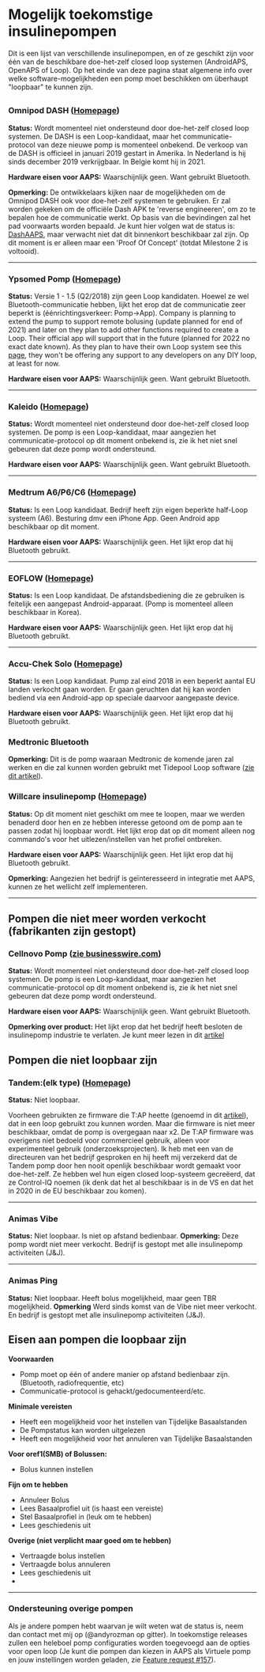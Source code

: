 # Mogelijk toekomstige insulinepompen

Dit is een lijst van verschillende insulinepompen, en of ze geschikt zijn voor één van de beschikbare doe-het-zelf closed loop systemen (AndroidAPS, OpenAPS of Loop). Op het einde van deze pagina staat algemene info over welke software-mogelijkheden een pomp moet beschikken om überhaupt "loopbaar" te kunnen zijn.

## 

### Omnipod DASH ([Homepage](https://www.myomnipod.com/DASH))

**Status:** Wordt momenteel niet ondersteund door doe-het-zelf closed loop systemen. De DASH is een Loop-kandidaat, maar het communicatie-protocol van deze nieuwe pomp is momenteel onbekend. De verkoop van de DASH is officieel in januari 2019 gestart in Amerika. In Nederland is hij sinds december 2019 verkrijgbaar. In Belgie komt hij in 2021.

**Hardware eisen voor AAPS:** Waarschijnlijk geen. Want gebruikt Bluetooth.

**Opmerking:** De ontwikkelaars kijken naar de mogelijkheden om de Omnipod DASH ook voor doe-het-zelf systemen te gebruiken. Er zal worden gekeken om de officiële Dash APK te 'reverse engineeren', om zo te bepalen hoe de communicatie werkt. Op basis van die bevindingen zal het pad voorwaarts worden bepaald. Je kunt hier volgen wat de status is: [DashAAPS](https://github.com/andyrozman/DashAAPS/projects/1), maar verwacht niet dat dit binnenkort beschikbaar zal zijn. Op dit moment is er alleen maar een 'Proof Of Concept' (totdat Milestone 2 is voltooid).

* * *

### Ypsomed Pomp ([Homepage](https://www.ypsomed.com/en/diabetes-care-mylife.html))

**Status:** Versie 1 - 1.5 (Q2/2018) zijn geen Loop kandidaten. Hoewel ze wel Bluetooth-communicatie hebben, lijkt het erop dat de communicatie zeer beperkt is (éénrichtingsverkeer: Pomp->App). Company is planning to extend the pump to support remote bolusing (update planned for end of 2021) and later on they plan to add other functions required to create a Loop. Their official app will support that in the future (planned for 2022 no exact date known). As they plan to have their own Loop system see this [page](https://www.mylife-diabetescare.com/en/loop-program.html), they won't be offering any support to any developers on any DIY loop, at least for now.

**Hardware eisen voor AAPS:** Waarschijnlijk geen. Want gebruikt Bluetooth.

* * *

### Kaleido ([Homepage](https://www.hellokaleido.com/))

**Status:** Wordt momenteel niet ondersteund door doe-het-zelf closed loop systemen. De pomp is een Loop-kandidaat, maar aangezien het communicatie-protocol op dit moment onbekend is, zie ik het niet snel gebeuren dat deze pomp wordt ondersteund.

**Hardware eisen voor AAPS:** Waarschijnlijk geen. Want gebruikt Bluetooth.

* * *

### Medtrum A6/P6/C6 ([Homepage](http://www.medtrum.com/P6.html))

**Status:** Is een Loop kandidaat. Bedrijf heeft zijn eigen beperkte half-Loop systeem (A6). Besturing dmv een iPhone App. Geen Android app beschikbaar op dit moment.

**Hardware eisen voor AAPS:** Waarschijnlijk geen. Het lijkt erop dat hij Bluetooth gebruikt.

* * *

### EOFLOW ([Homepage](http://www.eoflow.com/eng/main/main.html))

**Status:** Is een Loop kandidaat. De afstandsbediening die ze gebruiken is feitelijk een aangepast Android-apparaat. (Pomp is momenteel alleen beschikbaar in Korea).

**Hardware eisen voor AAPS:** Waarschijnlijk geen. Het lijkt erop dat hij Bluetooth gebruikt.

* * *

### Accu-Chek Solo ([Homepage](https://www.roche.com/media/releases/med-cor-2018-07-23.htm))

**Status:** Is een Loop kandidaat. Pump zal eind 2018 in een beperkt aantal EU landen verkocht gaan worden. Er gaan geruchten dat hij kan worden bediend via een Android-app op speciale daarvoor aangepaste device.

**Hardware eisen voor AAPS:** Waarschijnlijk geen. Het lijkt erop dat hij Bluetooth gebruikt.

### Medtronic Bluetooth

**Opmerking:** Dit is de pomp waaraan Medtronic de komende jaren zal werken en die zal kunnen worden gebruikt met Tidepool Loop software ([zie dit artikel](https://www.tidepool.org/blog/tidepool-loop-medtronic-collaboration)).

### Willcare insulinepomp ([Homepage](http://en.shinmyungmedi.com))

**Status:** Op dit moment niet geschikt om mee te loopen, maar we werden benaderd door hen en ze hebben interesse getoond om de pomp aan te passen zodat hij loopbaar wordt. Het lijkt erop dat op dit moment alleen nog commando's voor het uitlezen/instellen van het profiel ontbreken.

**Hardware eisen voor AAPS:** Waarschijnlijk geen. Het lijkt erop dat hij Bluetooth gebruikt.

**Opmerking:** Aangezien het bedrijf is geïnteresseerd in integratie met AAPS, kunnen ze het wellicht zelf implementeren.

* * *

## Pompen die niet meer worden verkocht (fabrikanten zijn gestopt)

### Cellnovo Pomp ([zie businesswire.com](https://www.businesswire.com/news/home/20190328005829/en/Cellnovo-Stops-Manufacturing-and-Commercial-Operations))

**Status:** Wordt momenteel niet ondersteund door doe-het-zelf closed loop systemen. De pomp is een Loop-kandidaat, maar aangezien het communicatie-protocol op dit moment onbekend is, zie ik het niet snel gebeuren dat deze pomp wordt ondersteund.

**Hardware eisen voor AAPS:** Waarschijnlijk geen. Want gebruikt Bluetooth.

**Opmerking over product:** Het lijkt erop dat het bedrijf heeft besloten de insulinepomp industrie te verlaten. Je kunt meer lezen in dit [artikel](https://diabetogenic.wordpress.com/2019/04/01/and-then-cellnovo-disappeared/?fbclid=IwAR12Ow6gVbEOuD1zw7aNjBwqj5_aPkPipteHY1VHBvT3mchlH2y7Us6ZeAU)

## Pompen die niet loopbaar zijn

### Tandem:(elk type) ([Homepage](https://www.tandemdiabetes.com/))

**Status:** Niet loopbaar.

Voorheen gebruikten ze firmware die T:AP heette (genoemd in dit [artikel](https://www.liebertpub.com/doi/full/10.1089/dia.2018.0278?url_ver=Z39.88-2003&rfr_id=ori%3Arid%3Acrossref.org&rfr_dat=cr_pub%3Dpubmed&)), dat in een loop gebruikt zou kunnen worden. Maar die firmware is niet meer beschikbaar, omdat de pomp is overgegaan naar x2. De T:AP firmware was overigens niet bedoeld voor commercieel gebruik, alleen voor experimenteel gebruik (onderzoeksprojecten). Ik heb met een van de directeuren van het bedrijf gesproken en hij heeft mij verzekerd dat de Tandem pomp door hen nooit openlijk beschikbaar wordt gemaakt voor doe-het-zelf. Ze hebben wel hun eigen closed loop-systeem gecreëerd, dat ze Control-IQ noemen (ik denk dat het al beschikbaar is in de VS en dat het in 2020 in de EU beschikbaar zou komen).

* * *

### Animas Vibe

**Status:** Niet loopbaar. Is niet op afstand bedienbaar. **Opmerking:** Deze pomp wordt niet meer verkocht. Bedrijf is gestopt met alle insulinepomp activiteiten (J&J).

* * *

### Animas Ping

**Status:** Niet loopbaar. Heeft bolus mogelijkheid, maar geen TBR mogelijkheid. **Opmerking** Werd sinds komst van de Vibe niet meer verkocht. En bedrijf is gestopt met alle insulinepomp activiteiten (J&J).

## Eisen aan pompen die loopbaar zijn

**Voorwaarden**

- Pomp moet op één of andere manier op afstand bedienbaar zijn. (Bluetooth, radiofrequentie, etc)
- Communicatie-protocol is gehackt/gedocumenteerd/etc.

**Minimale vereisten**

- Heeft een mogelijkheid voor het instellen van Tijdelijke Basaalstanden
- De Pompstatus kan worden uitgelezen
- Heeft een mogelijkheid voor het annuleren van Tijdelijke Basaalstanden

**Voor oref1(SMB) of Bolussen:**

- Bolus kunnen instellen

**Fijn om te hebben**

- Annuleer Bolus
- Lees Basaalprofiel uit (is haast een vereiste)
- Stel Basaalprofiel in (leuk om te hebben)
- Lees geschiedenis uit 

**Overige (niet verplicht maar goed om te hebben)**

- Vertraagde bolus instellen
- Vertraagde bolus annuleren
- Lees geschiedenis uit
- 

* * *

### Ondersteuning overige pompen

Als je andere pompen hebt waarvan je wilt weten wat de status is, neem dan contact met mij op (@andyrozman op gitter). In toekomstige releases zullen een heleboel pomp configuraties worden toegevoegd aan de opties voor open loop (Je kunt die pompen dan kiezen in AAPS als Virtuele pomp en jouw instellingen worden geladen, zie [Feature request #157](https://github.com/nightscout/AndroidAPS/issues/157)).